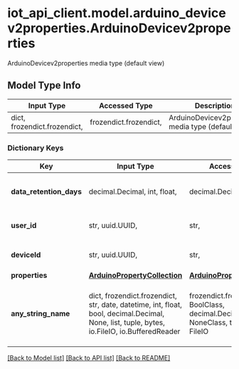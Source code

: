 # iot_api_client.model.arduino_devicev2properties.ArduinoDevicev2properties

ArduinoDevicev2properties media type (default view)

## Model Type Info
Input Type | Accessed Type | Description | Notes
------------ | ------------- | ------------- | -------------
dict, frozendict.frozendict,  | frozendict.frozendict,  | ArduinoDevicev2properties media type (default view) | 

### Dictionary Keys
Key | Input Type | Accessed Type | Description | Notes
------------ | ------------- | ------------- | ------------- | -------------
**data_retention_days** | decimal.Decimal, int, float,  | decimal.Decimal,  | How many days the data will be kept | value must be a 64 bit float
**user_id** | str, uuid.UUID,  | str,  | The user id of the owner | value must be a uuid
**deviceId** | str, uuid.UUID,  | str,  | The device of the property | value must be a uuid
**properties** | [**ArduinoPropertyCollection**](ArduinoPropertyCollection.md) | [**ArduinoPropertyCollection**](ArduinoPropertyCollection.md) |  | 
**any_string_name** | dict, frozendict.frozendict, str, date, datetime, int, float, bool, decimal.Decimal, None, list, tuple, bytes, io.FileIO, io.BufferedReader | frozendict.frozendict, str, BoolClass, decimal.Decimal, NoneClass, tuple, bytes, FileIO | any string name can be used but the value must be the correct type | [optional]

[[Back to Model list]](../../README.md#documentation-for-models) [[Back to API list]](../../README.md#documentation-for-api-endpoints) [[Back to README]](../../README.md)


